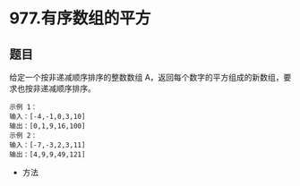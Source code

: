 # 977.有序数组的平方
## 题目
给定一个按非递减顺序排序的整数数组 A，返回每个数字的平方组成的新数组，要求也按非递减顺序排序。

    示例 1：
    输入：[-4,-1,0,3,10]
    输出：[0,1,9,16,100]
    示例 2：
    输入：[-7,-3,2,3,11]
    输出：[4,9,9,49,121]


- 方法
